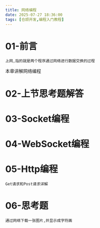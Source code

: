 ```yaml
---
title: 网络编程
date: 2025-07-27 18:36:00 
tags: [仓颉开发,编程入门教程]
---
```



# 01-前言
	上网,指的就是两个程序通过网络进行数据交换的过程
本章讲解网络编程
# 02-上节思考题解答
# 03-Socket编程
# 04-WebSocket编程
# 05-Http编程
	Get请求和Post请求详解
# 06-思考题
	通过网络下载一张图片,并显示成字符画
 